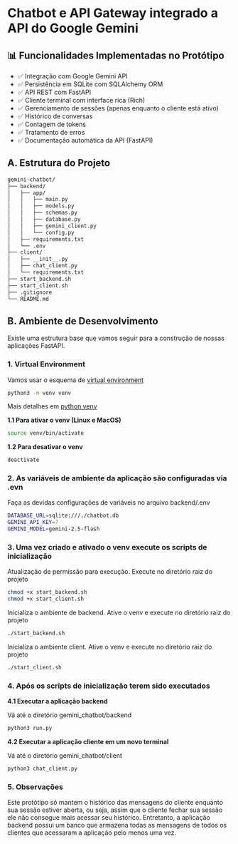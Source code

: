 # Chatbot e API Gateway integrado a API do Google Gemini

## 📊 Funcionalidades Implementadas no Protótipo

- ✅ Integração com Google Gemini API
- ✅ Persistência em SQLite com SQLAlchemy ORM
- ✅ API REST com FastAPI
- ✅ Cliente terminal com interface rica (Rich)
- ✅ Gerenciamento de sessões (apenas enquanto o cliente está ativo)
- ✅ Histórico de conversas
- ✅ Contagem de tokens
- ✅ Tratamento de erros
- ✅ Documentação automática da API (FastAPI)

## A. Estrutura do Projeto

```bash
gemini-chatbot/
├── backend/
│   ├── app/
│   │   ├── main.py
│   │   ├── models.py
│   │   ├── schemas.py
│   │   ├── database.py
│   │   ├── gemini_client.py
│   │   └── config.py
│   ├── requirements.txt
│   └── .env
├── client/
│   ├── __init__.py
│   ├── chat_client.py
│   └── requirements.txt
├── start_backend.sh
├── start_client.sh
├── .gitignore
└── README.md
```

## B. Ambiente de Desenvolvimento

Existe uma estrutura base que vamos seguir para a construção de nossas aplicações FastAPI.

### 1. Virtual Environment

Vamos usar o esquema de [virtual environment](https://docs.python.org/3/library/venv.html)

```bash
python3 -m venv venv
```

Mais detalhes em [python venv](https://packaging.python.org/en/latest/guides/installing-using-pip-and-virtual-environments/#creating-a-virtual-environment)

**1.1 Para ativar o venv (Linux e MacOS)**

```bash
source venv/bin/activate
```

**1.2 Para desativar o venv**

```bash
deactivate
```

### 2. As variáveis de ambiente da aplicação são configuradas via .evn

Faça as devidas configurações de variáveis no arquivo backend/.env

```bash
DATABASE_URL=sqlite:///./chatbot.db
GEMINI_API_KEY=?
GEMINI_MODEL=gemini-2.5-flash
```

### 3. Uma vez criado e ativado o venv execute os scripts de inicialização

Atualização de permissão para execução. Execute no diretório raiz do projeto
```bash
chmod +x start_backend.sh
chmod +x start_client.sh
```

Inicializa o ambiente de backend. Ative o venv e execute no diretório raiz do projeto
```bash
./start_backend.sh
```

Inicializa o ambiente client. Ative o venv e execute no diretório raiz do projeto
```bash
./start_client.sh
```

### 4. Após os scripts de inicialização terem sido executados 

**4.1 Executar a aplicação backend**

Vá até o diretório gemini_chatbot/backend
```bash
python3 run.py
```

**4.2 Executar a aplicação cliente em um novo terminal**

Vá até o diretório gemini_chatbot/client
```bash
python3 chat_client.py
```

### 5. Observações

Este protótipo só mantem o histórico das mensagens do cliente enquanto sua sessão estiver aberta, ou seja, assim que o cliente fechar sua sessão ele não consegue mais acessar seu histórico. Entretanto, a aplicação backend possui um banco que armazena todas as mensagens de todos os clientes que acessaram a aplicação pelo menos uma vez.
